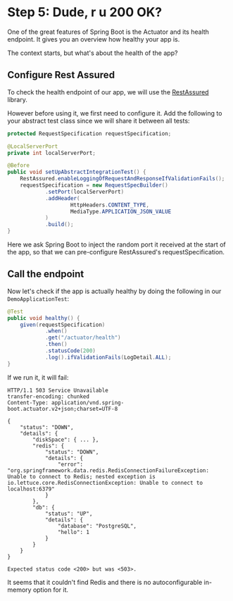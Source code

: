 # Step 5: Dude, r u 200 OK?

One of the great features of Spring Boot is the Actuator and its health endpoint. It gives you an overview how healthy your app is.

The context starts, but what's about the health of the app?

## Configure Rest Assured

To check the health endpoint of our app, we will use the [RestAssured](http://rest-assured.io/) library.

However before using it, we first need to configure it. Add the following to your abstract test class since we will share it between all tests:

```java
protected RequestSpecification requestSpecification;

@LocalServerPort
private int localServerPort;

@Before
public void setUpAbstractIntegrationTest() {
    RestAssured.enableLoggingOfRequestAndResponseIfValidationFails();
    requestSpecification = new RequestSpecBuilder()
            .setPort(localServerPort)
            .addHeader(
                    HttpHeaders.CONTENT_TYPE,
                    MediaType.APPLICATION_JSON_VALUE
            )
            .build();
}
```

Here we ask Spring Boot to inject the random port it received at the start of the app, so that we can pre-configure RestAssured's requestSpecification.

## Call the endpoint

Now let's check if the app is actually healthy by doing the following in our `DemoApplicationTest`:

```java
@Test
public void healthy() {
    given(requestSpecification)
            .when()
            .get("/actuator/health")
            .then()
            .statusCode(200)
            .log().ifValidationFails(LogDetail.ALL);
}
```

If we run it, it will fail:

```text
HTTP/1.1 503 Service Unavailable
transfer-encoding: chunked
Content-Type: application/vnd.spring-boot.actuator.v2+json;charset=UTF-8

{
    "status": "DOWN",
    "details": {
        "diskSpace": { ... },
        "redis": {
            "status": "DOWN",
            "details": {
                "error": "org.springframework.data.redis.RedisConnectionFailureException: Unable to connect to Redis; nested exception is io.lettuce.core.RedisConnectionException: Unable to connect to localhost:6379"
            }
        },
        "db": {
            "status": "UP",
            "details": {
                "database": "PostgreSQL",
                "hello": 1
            }
        }
    }
}

Expected status code <200> but was <503>.
```

It seems that it couldn't find Redis and there is no autoconfigurable in-memory option for it.

